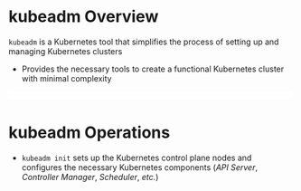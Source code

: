 # kubeadm Overview

`kubeadm` is a Kubernetes tool that simplifies the process of setting up and managing Kubernetes clusters

* Provides the necessary tools to create a functional Kubernetes cluster with minimal complexity

![](https://github.com/JonmarCorpuz/LetsLearn/blob/main/Assets/Whitespace.png)

# kubeadm Operations

* `kubeadm init` sets up the Kubernetes control plane nodes and configures the necessary Kubernetes components (*API Server*, *Controller Manager*, *Scheduler*, *etc.*)
